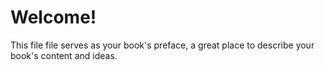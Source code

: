 # Welcome!

This file file serves as your book's preface, a great place to describe your book's content and ideas.


